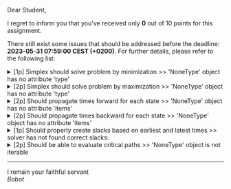 Dear Student,

I regret to inform you that you've received only **0** out of 10 points for this assignment.

There still exist some issues that should be addressed before the deadline: **2023-05-31 07:59:00 CEST (+0200)**. For further details, please refer to the following list:

<details><summary>[1p] Simplex should solve problem by minimization &gt;&gt; &#x27;NoneType&#x27; object has no attribute &#x27;type&#x27;</summary></details>
<details><summary>[2p] Simplex should solve problem by maximization &gt;&gt; &#x27;NoneType&#x27; object has no attribute &#x27;type&#x27;</summary></details>
<details><summary>[2p] Should propagate times forward for each state &gt;&gt; &#x27;NoneType&#x27; object has no attribute &#x27;items&#x27;</summary></details>
<details><summary>[2p] Should propagate times backward for each state &gt;&gt; &#x27;NoneType&#x27; object has no attribute &#x27;items&#x27;</summary></details>
<details><summary>[1p] Should properly create slacks based on earliest and latest times &gt;&gt; solver has not found correct slacks:</summary>- got slacks: None<br>- expected: {'A': 0, 'B': 0, 'C': 0, 'D': 0, 'F': 5, 'E': 0}<br>- given the earliest times: {{}: 0, {'A'}: 10, {'B'}: 10, {'C', 'A'}: 30, {'B', 'C', 'A', 'D'}: 30, {'C', 'A', 'E', 'D', 'B', 'F'}: 40}<br>- and the latest times: {{'C', 'A', 'E', 'D', 'B', 'F'}: 40, {'B', 'C', 'A', 'D'}: 30, {'C', 'A'}: 30, {'A'}: 10, {'B'}: 10, {}: 0}<br>- for project network: <br><pre>    ┌───────┐  B.10   ┌─────────────────┐<br>&nbsp;&nbsp;&nbsp;&nbsp;│ 3.{B} │ ◀────── │      1.{}       │<br>&nbsp;&nbsp;&nbsp;&nbsp;└───────┘         └─────────────────┘<br>&nbsp;&nbsp;&nbsp;&nbsp;&nbsp;&nbsp;│                 │<br>&nbsp;&nbsp;&nbsp;&nbsp;&nbsp;&nbsp;│                 │ A.10<br>&nbsp;&nbsp;&nbsp;&nbsp;&nbsp;&nbsp;│                 ▼<br>&nbsp;&nbsp;&nbsp;&nbsp;&nbsp;&nbsp;│               ┌─────────────────┐<br>&nbsp;&nbsp;&nbsp;&nbsp;&nbsp;&nbsp;│               │      2.{A}      │<br>&nbsp;&nbsp;&nbsp;&nbsp;&nbsp;&nbsp;│               └─────────────────┘<br>&nbsp;&nbsp;&nbsp;&nbsp;&nbsp;&nbsp;│                 │<br>&nbsp;&nbsp;&nbsp;&nbsp;&nbsp;&nbsp;│                 │ C.20<br>&nbsp;&nbsp;&nbsp;&nbsp;&nbsp;&nbsp;│                 ▼<br>&nbsp;&nbsp;&nbsp;&nbsp;&nbsp;&nbsp;│               ┌─────────────────┐<br>&nbsp;&nbsp;&nbsp;&nbsp;&nbsp;&nbsp;│               │     4.{A,C}     │ ─┐<br>&nbsp;&nbsp;&nbsp;&nbsp;&nbsp;&nbsp;│               └─────────────────┘  │<br>&nbsp;&nbsp;&nbsp;&nbsp;&nbsp;&nbsp;│                 │                  │<br>&nbsp;&nbsp;&nbsp;&nbsp;&nbsp;&nbsp;│                 │ *.0              │<br>&nbsp;&nbsp;&nbsp;&nbsp;&nbsp;&nbsp;│                 ▼                  │<br>&nbsp;&nbsp;&nbsp;&nbsp;&nbsp;&nbsp;│       D.20    ┌─────────────────┐  │<br>&nbsp;&nbsp;&nbsp;&nbsp;&nbsp;&nbsp;└─────────────▶ │   5.{A,B,C,D}   │  │ F.5<br>&nbsp;&nbsp;&nbsp;&nbsp;&nbsp;&nbsp;&nbsp;&nbsp;&nbsp;&nbsp;&nbsp;&nbsp;&nbsp;&nbsp;&nbsp;&nbsp;&nbsp;&nbsp;&nbsp;&nbsp;&nbsp;&nbsp;└─────────────────┘  │<br>&nbsp;&nbsp;&nbsp;&nbsp;&nbsp;&nbsp;&nbsp;&nbsp;&nbsp;&nbsp;&nbsp;&nbsp;&nbsp;&nbsp;&nbsp;&nbsp;&nbsp;&nbsp;&nbsp;&nbsp;&nbsp;&nbsp;&nbsp;&nbsp;│                  │<br>&nbsp;&nbsp;&nbsp;&nbsp;&nbsp;&nbsp;&nbsp;&nbsp;&nbsp;&nbsp;&nbsp;&nbsp;&nbsp;&nbsp;&nbsp;&nbsp;&nbsp;&nbsp;&nbsp;&nbsp;&nbsp;&nbsp;&nbsp;&nbsp;│ E.10             │<br>&nbsp;&nbsp;&nbsp;&nbsp;&nbsp;&nbsp;&nbsp;&nbsp;&nbsp;&nbsp;&nbsp;&nbsp;&nbsp;&nbsp;&nbsp;&nbsp;&nbsp;&nbsp;&nbsp;&nbsp;&nbsp;&nbsp;&nbsp;&nbsp;▼                  │<br>&nbsp;&nbsp;&nbsp;&nbsp;&nbsp;&nbsp;&nbsp;&nbsp;&nbsp;&nbsp;&nbsp;&nbsp;&nbsp;&nbsp;&nbsp;&nbsp;&nbsp;&nbsp;&nbsp;&nbsp;&nbsp;&nbsp;┌─────────────────┐  │<br>&nbsp;&nbsp;&nbsp;&nbsp;&nbsp;&nbsp;&nbsp;&nbsp;&nbsp;&nbsp;&nbsp;&nbsp;&nbsp;&nbsp;&nbsp;&nbsp;&nbsp;&nbsp;&nbsp;&nbsp;&nbsp;&nbsp;│ 6.{A,B,C,D,E,F} │ ◀┘<br>&nbsp;&nbsp;&nbsp;&nbsp;&nbsp;&nbsp;&nbsp;&nbsp;&nbsp;&nbsp;&nbsp;&nbsp;&nbsp;&nbsp;&nbsp;&nbsp;&nbsp;&nbsp;&nbsp;&nbsp;&nbsp;&nbsp;└─────────────────┘</pre></details>
<details><summary>[2p] Should be able to evaluate critical paths &gt;&gt; &#x27;NoneType&#x27; object is not iterable</summary></details>

-----------
I remain your faithful servant\
_Bobot_